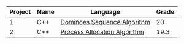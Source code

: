 Project | Name | Language | Grade
--- | --- | --- | ---
1 | C++ | [Dominoes Sequence Algorithm](https://github.com/saradinismarques/leic-a/tree/main/asa/dominoes-sequence-algorithm) | 20
2 | C++ | [Process Allocation Algorithm](https://github.com/saradinismarques/leic-a/tree/main/asa/process-allocation-algorithm) | 19.3
